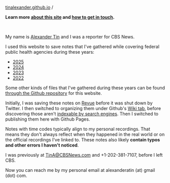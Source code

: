 [tinalexander.github.io](https://tinalexander.github.io/) /

**Learn more [about this site](https://tinalexander.github.io/notes/) and [how to get in touch](https://github.com/tinalexander#about-me).**

<br>

My name is [Alexander Tin](https://www.linkedin.com/in/alextin/) and I was a reporter for CBS News. 

I used this website to save notes that I've gathered while covering federal public health agencies during these years:

- [2025](https://tinalexander.github.io/notes/2025/)
- [2024](https://tinalexander.github.io/notes/2024/)
- [2023](https://tinalexander.github.io/notes/2023/)
- [2022](https://tinalexander.github.io/notes/2022/)

Some other kinds of files that I've gathered during these years can be found [through the Github repository](https://github.com/tinalexander/tinalexander.github.io/tree/main/notes/attachments) for this website. 

Initially, I was saving these notes on [Revue](https://help.twitter.com/en/using-twitter/revue) before it was shut down by Twitter. I then switched to organizing them under Github's [Wiki tab](https://github.com/tinalexander/notes/wiki), before discovering those aren't [indexable by search engines](https://docs.github.com/en/communities/documenting-your-project-with-wikis/about-wikis#:~:text=Note%3A%20Search,a%20public%20repository.). Then I switched to publishing them here with Github Pages.

Notes with time codes typically align to my personal recordings. That means they don't always reflect when they happened in the real world or on the official recordings I've linked to. These notes also likely **contain typos and other errors I haven't noticed**. 

I was previously at [TinA@CBSNews.com](mailto:TinA@CBSNews.com) and +1-202-381-7107, before I left CBS. 

Now you can reach me by my personal email at alexanderatin (at) gmail (dot) com.
